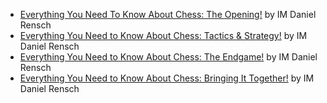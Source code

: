 * [Everything You Need To Know About Chess: The Opening!](https://www.youtube.com/watch?v=21L45Qo6EIY) by IM Daniel Rensch
* [Everything You Need to Know About Chess: Tactics & Strategy!](https://www.youtube.com/watch?v=yv7_0svOlQU) by IM Daniel Rensch
* [Everything You Need to Know About Chess: The Endgame!](https://www.youtube.com/watch?v=9mhLQOZKVQs) by IM Daniel Rensch
* [Everything You Need to Know About Chess: Bringing It Together!](https://www.youtube.com/watch?v=qU-bt9oaLNc) by IM Daniel Rensch
